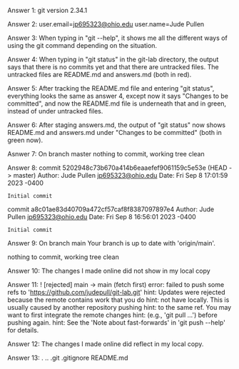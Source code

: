 Answer 1: git version 2.34.1

Answer 2: user.email=jp695323@ohio.edu
          user.name=Jude Pullen

Answer 3: When typing in "git --help", it shows me all the different ways of using the git command depending on the situation.

Answer 4: When typing in "git status" in the git-lab directory, the output says that there is no commits yet and that there are untracked files. The untracked files are README.md and answers.md (both in red).

Answer 5: After tracking the README.md file and entering "git status", everything looks the same as answer 4, except now it says "Changes to be committed", and now the README.md file is underneath that and in green, instead of under untracked files.

Answer 6: After staging answers.md, the output of "git status" now shows README.md and answers.md under "Changes to be committed" (both in green now).

Asnwer 7: 
On branch master
nothing to commit, working tree clean

Answer 8:
commit 5202948c73b670a414b6eaaefef9061159c5e53e (HEAD -> master)
Author: Jude Pullen <jp695323@ohio.edu>
Date:   Fri Sep 8 17:01:59 2023 -0400

    Initial commit

commit a8c01ae83d40709a472cf57caf8f8387097897e4
Author: Jude Pullen <jp695323@ohio.edu>
Date:   Fri Sep 8 16:56:01 2023 -0400

    Initial commit

Answer 9:
On branch main
Your branch is up to date with 'origin/main'.

nothing to commit, working tree clean

Answer 10: The changes I made online did not show in my local copy

Answer 11: 
 ! [rejected]        main -> main (fetch first)
error: failed to push some refs to 'https://github.com/judepull/git-lab.git'
hint: Updates were rejected because the remote contains work that you do
hint: not have locally. This is usually caused by another repository pushing
hint: to the same ref. You may want to first integrate the remote changes
hint: (e.g., 'git pull ...') before pushing again.
hint: See the 'Note about fast-forwards' in 'git push --help' for details.

Answer 12: The changes I made online did reflect in my local copy.

Answer 13: 
.  ..  .git  .gitignore  README.md
